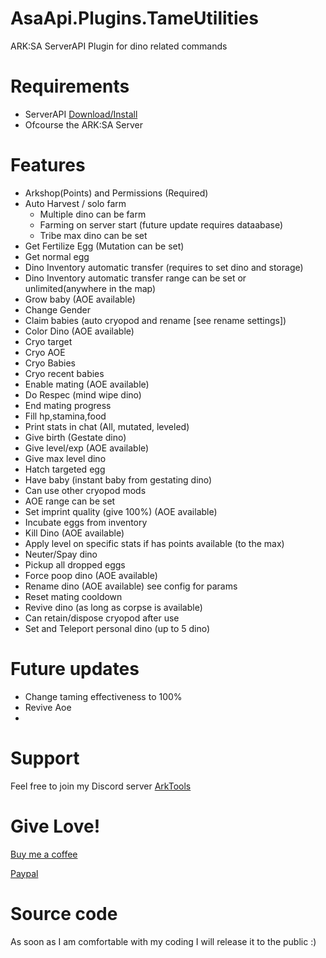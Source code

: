 # AsaApi.Plugins.TameUtilities
ARK:SA ServerAPI Plugin for dino related commands

# Requirements
- ServerAPI [Download/Install](https://gameservershub.com/forums/resources/ark-survival-ascended-serverapi-crossplay-supported.683/)
- Ofcourse the ARK:SA Server

# Features
- Arkshop(Points) and Permissions (Required)
- Auto Harvest / solo farm
  -  Multiple dino can be farm
  -  Farming on server start (future update requires dataabase)
  -  Tribe max dino can be set
-  Get Fertilize Egg (Mutation can be set)
-  Get normal egg
- Dino Inventory automatic transfer (requires to set dino and storage)
- Dino Inventory automatic transfer range can be set or unlimited(anywhere in the map)
- Grow baby (AOE available)
- Change Gender
- Claim babies (auto cryopod and rename [see rename settings])
- Color Dino (AOE available)
- Cryo target
- Cryo AOE
- Cryo Babies
- Cryo recent babies
- Enable mating (AOE available)
- Do Respec (mind wipe dino)
- End mating progress
- Fill hp,stamina,food
- Print stats in chat (All, mutated, leveled)
- Give birth (Gestate dino)
- Give level/exp (AOE available)
- Give max level dino
- Hatch targeted egg
- Have baby (instant baby from gestating dino) 
- Can use other cryopod mods
- AOE range can be set
- Set imprint quality (give 100%) (AOE available)
- Incubate eggs from inventory
- Kill Dino (AOE available)
- Apply level on specific stats if has points available (to the max)
- Neuter/Spay dino
- Pickup all dropped eggs
- Force poop dino (AOE available)
- Rename dino (AOE available) see config for params
- Reset mating cooldown
- Revive dino (as long as corpse is available)
- Can retain/dispose cryopod after use
- Set and Teleport personal dino (up to 5 dino)

# Future updates
- Change taming effectiveness to 100%
- Revive Aoe
- 

# Support
Feel free to join my Discord server [ArkTools](https://discord.gg/q8rPGprjEJ)

# Give Love!
[Buy me a coffee](https://www.buymeacoffee.com/ohmcodes)

[Paypal](https://www.paypal.com/donate/?business=8389QZ23QRDPE&no_recurring=0&item_name=Game+Server%2FTools+Community+Donations&currency_code=CAD)

# Source code
As soon as I am comfortable with my coding I will release it to the public :)
